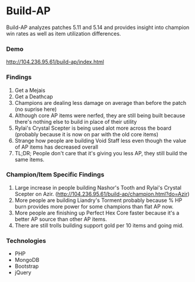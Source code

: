# Build-AP

Build-AP analyzes patches 5.11 and 5.14 and provides insight into champion win rates as well as item utilization differences.

### Demo
http://104.236.95.61/build-ap/index.html

### Findings
1. Get a Mejais
2. Get a Deathcap
3. Champions are dealing less damage on average than before the patch (no suprise here)
4. Although core AP items were nerfed, they are still being built because there's nothing else to build in place of their utility
5. Rylai's Crystal Scepter is being used alot more across the board (probably because it is now on par with the old core items)
6. Strange how people are building Void Staff less even though the value of AP items has decreased overall
7. TL;DR; People don't care that it's giving you less AP, they still build the same items.

### Champion/Item Specific Findings
1. Large increase in people building Nashor's Tooth and Rylai's Crystal Scepter on Azir. (http://104.236.95.61/build-ap/champion.html?do=Azir)
2. More people are building Liandry's Torment probably because % HP burn provides more power for some champions than flat AP now.
3. More people are finishing up Perfect Hex Core faster because it's a better AP source than other AP items.
4. There are still trolls building support gold per 10 items and going mid.

### Technologies
* PHP
* MongoDB
* Bootstrap
* jQuery